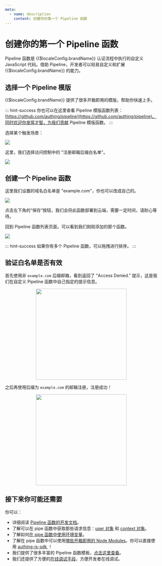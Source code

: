 ```yaml
---
meta:
  - name: description
    content: 创建你的第一个 Pipeline 函数
---
```


# 创建你的第一个 Pipeline 函数

<LastUpdated/>

Pipeline 函数是 {{$localeConfig.brandName}} 认证流程中执行的自定义 JavaScript 代码。借助 Pipeline，开发者可以轻易自定义和扩展
{{$localeConfig.brandName}} 的能力。

## 选择一个 Pipeline 模版

{{$localeConfig.brandName}} 提供了很多开箱即用的模版，帮助你快速上手。

::: hint-success
你也可以在这里查看 Pipeline 模版函数列表：[https://github.com/authing/pipeline](https://github.com/authing/pipeline)。同时欢迎你发挥才智，为我们贡献 Pipeline 模版函数。
:::

选择某个触发场景：

![](~@imagesZhCn/pipeline/pipeline-zh-01.png)

这里，我们选择访问控制中的 "注册邮箱后缀白名单"。

![](~@imagesZhCn/pipeline/pipeline-zh-01.png)

## 创建一个 Pipeline 函数

这里我们设置的域名白名单是 "example.com"，你也可以改成自己的。

![](~@imagesZhCn/pipeline/pipeline-zh-03.png)

点击左下角的“保存“按钮，我们会将此函数部署到云端，需要一定时间，请耐心等待。

回到 Pipeline 函数列表页面，可以看到我们刚刚添加的那个函数。

![](~@imagesZhCn/pipeline/pipeline-zh-04.png)

::: hint-success
如果你有多个 Pipeline 函数，可以拖拽进行排序。
:::

## 验证白名单是否有效

首先使用非 `example.com` 后缀邮箱，看到返回了 "Access Denied." 提示，这是我们在自定义 Pipeline 函数中自己指定的提示信息。

<img src="https://cdn.authing.cn/blog/20200927195409.png" height=300 style="display:block;margin: 0 auto;">

之后再使用后缀为 `example.com` 的邮箱注册，注册成功！

<img src="https://cdn.authing.cn/blog/20200927195137.png" height=300 style="display:block;margin: 0 auto;">

## 接下来你可能还需要

你可以：

- 详细阅读 [Pipeline 函数的开发文档](pipeline-function-api-doc.md)。
- 了解可以在 pipe 函数中获取那些请求信息：[user 对象](user-object.md) 和 [context 对象](context-object.md)。
- 了解如何[在 pipe 函数中使用环境变量](env.md)。
- 了解在 pipe 函数中可以使用[哪些开箱即用的 Node Modules](available-node-modules.md)。你可以直接使用 [authing-js-sdk ](/reference/sdk-for-node/)！
- 我们提供了很多丰富的 Pipeline 函数模板，[点击这里查看](https://github.com/authing/pipeline)。
- 我们还提供了方便的[在线调试手段](./how-to-debug.md)，方便开发者在线调试。
